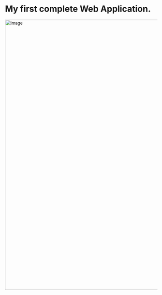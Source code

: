 # My first complete Web Application.


<img width="892" alt="image" src="https://user-images.githubusercontent.com/106562547/224752592-3addc5c5-e340-45ce-818b-55f5bec8790e.png">
